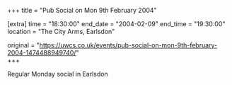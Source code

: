 +++
title = "Pub Social on Mon 9th February 2004"

[extra]
time = "18:30:00"
end_date = "2004-02-09"
end_time = "19:30:00"
location = "The City Arms, Earlsdon"

original = "https://uwcs.co.uk/events/pub-social-on-mon-9th-february-2004-1474488949740/"    
+++

Regular Monday social in Earlsdon


